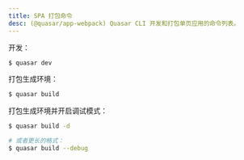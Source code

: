```yaml
---
title: SPA 打包命令
desc: (@quasar/app-webpack) Quasar CLI 开发和打包单页应用的命令列表。
---
```


开发：

```bash
$ quasar dev
```

打包生成环境：

```bash
$ quasar build
```

打包生成环境并开启调试模式：

```bash
$ quasar build -d

# 或者更长的格式：
$ quasar build --debug
```
